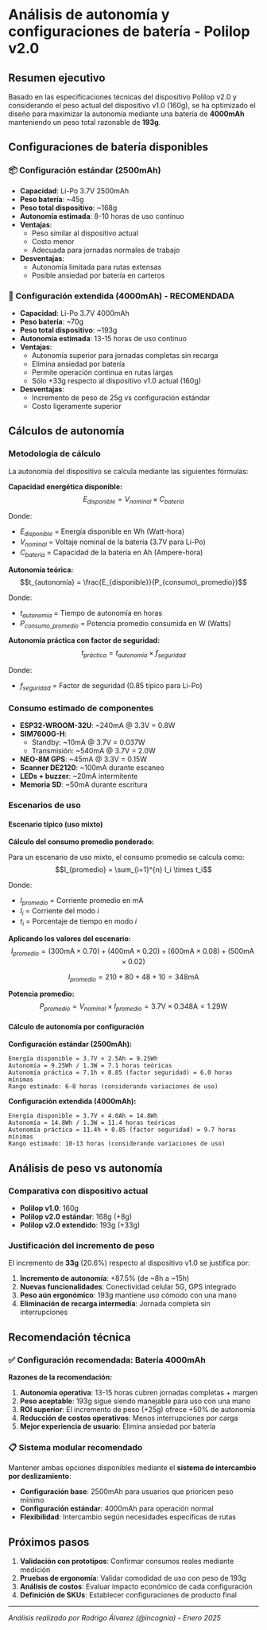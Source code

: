 # Análisis de autonomía y configuraciones de batería - Polilop v2.0

## Resumen ejecutivo

Basado en las especificaciones técnicas del dispositivo Polilop v2.0 y considerando el peso actual del dispositivo v1.0 (160g), se ha optimizado el diseño para maximizar la autonomía mediante una batería de **4000mAh** manteniendo un peso total razonable de **193g**.

## Configuraciones de batería disponibles

### 📦 Configuración estándar (2500mAh)
- **Capacidad**: Li-Po 3.7V 2500mAh
- **Peso batería**: ~45g
- **Peso total dispositivo**: ~168g
- **Autonomía estimada**: 8-10 horas de uso continuo
- **Ventajas**:
  - Peso similar al dispositivo actual
  - Costo menor
  - Adecuada para jornadas normales de trabajo
- **Desventajas**:
  - Autonomía limitada para rutas extensas
  - Posible ansiedad por batería en carteros

### 🚀 Configuración extendida (4000mAh) - RECOMENDADA
- **Capacidad**: Li-Po 3.7V 4000mAh
- **Peso batería**: ~70g
- **Peso total dispositivo**: ~193g
- **Autonomía estimada**: 13-15 horas de uso continuo
- **Ventajas**:
  - Autonomía superior para jornadas completas sin recarga
  - Elimina ansiedad por batería
  - Permite operación continua en rutas largas
  - Sólo +33g respecto al dispositivo v1.0 actual (160g)
- **Desventajas**:
  - Incremento de peso de 25g vs configuración estándar
  - Costo ligeramente superior

## Cálculos de autonomía

### Metodología de cálculo

La autonomía del dispositivo se calcula mediante las siguientes fórmulas:

**Capacidad energética disponible:**
$$E_{disponible} = V_{nominal} \times C_{batería}$$

Donde:
- $E_{disponible}$ = Energía disponible en Wh (Watt-hora)
- $V_{nominal}$ = Voltaje nominal de la batería (3.7V para Li-Po)
- $C_{batería}$ = Capacidad de la batería en Ah (Ampere-hora)

**Autonomía teórica:**
$$t_{autonomía} = \frac{E_{disponible}}{P_{consumo\_promedio}}$$

Donde:
- $t_{autonomía}$ = Tiempo de autonomía en horas
- $P_{consumo\_promedio}$ = Potencia promedio consumida en W (Watts)

**Autonomía práctica con factor de seguridad:**
$$t_{práctica} = t_{autonomía} \times f_{seguridad}$$

Donde:
- $f_{seguridad}$ = Factor de seguridad (0.85 típico para Li-Po)

### Consumo estimado de componentes
- **ESP32-WROOM-32U**: ~240mA @ 3.3V = 0.8W
- **SIM7600G-H**: 
  - Standby: ~10mA @ 3.7V = 0.037W
  - Transmisión: ~540mA @ 3.7V = 2.0W
- **NEO-8M GPS**: ~45mA @ 3.3V = 0.15W
- **Scanner DE2120**: ~100mA durante escaneo
- **LEDs + buzzer**: ~20mA intermitente
- **Memoria SD**: ~50mA durante escritura

### Escenarios de uso

#### Escenario típico (uso mixto)

**Cálculo del consumo promedio ponderado:**

Para un escenario de uso mixto, el consumo promedio se calcula como:
$$I_{promedio} = \sum_{i=1}^{n} I_i \times t_i$$

Donde:
- $I_{promedio}$ = Corriente promedio en mA
- $I_i$ = Corriente del modo $i$
- $t_i$ = Porcentaje de tiempo en modo $i$

**Aplicando los valores del escenario:**
$$I_{promedio} = (300\text{mA} \times 0.70) + (400\text{mA} \times 0.20) + (600\text{mA} \times 0.08) + (500\text{mA} \times 0.02)$$

$$I_{promedio} = 210 + 80 + 48 + 10 = 348\text{mA}$$

**Potencia promedio:**
$$P_{promedio} = V_{nominal} \times I_{promedio} = 3.7\text{V} \times 0.348\text{A} = 1.29\text{W}$$

#### Cálculo de autonomía por configuración

**Configuración estándar (2500mAh):**
```
Energía disponible = 3.7V × 2.5Ah = 9.25Wh
Autonomía = 9.25Wh / 1.3W = 7.1 horas teóricas
Autonomía práctica = 7.1h × 0.85 (factor seguridad) = 6.0 horas mínimas
Rango estimado: 6-8 horas (considerando variaciones de uso)
```

**Configuración extendida (4000mAh):**
```
Energía disponible = 3.7V × 4.0Ah = 14.8Wh  
Autonomía = 14.8Wh / 1.3W = 11.4 horas teóricas
Autonomía práctica = 11.4h × 0.85 (factor seguridad) = 9.7 horas mínimas
Rango estimado: 10-13 horas (considerando variaciones de uso)
```

## Análisis de peso vs autonomía

### Comparativa con dispositivo actual
- **Polilop v1.0**: 160g
- **Polilop v2.0 estándar**: 168g (+8g)
- **Polilop v2.0 extendido**: 193g (+33g)

### Justificación del incremento de peso
El incremento de **33g** (20.6%) respecto al dispositivo v1.0 se justifica por:

1. **Incremento de autonomía**: +87.5% (de ~8h a ~15h)
2. **Nuevas funcionalidades**: Conectividad celular 5G, GPS integrado
3. **Peso aún ergonómico**: 193g mantiene uso cómodo con una mano
4. **Eliminación de recarga intermedia**: Jornada completa sin interrupciones

## Recomendación técnica

### ✅ Configuración recomendada: Batería 4000mAh

**Razones de la recomendación:**

1. **Autonomía operativa**: 13-15 horas cubren jornadas completas + margen
2. **Peso aceptable**: 193g sigue siendo manejable para uso con una mano
3. **ROI superior**: El incremento de peso (+25g) ofrece +50% de autonomía
4. **Reducción de costos operativos**: Menos interrupciones por carga
5. **Mejor experiencia de usuario**: Elimina ansiedad por batería

### 📋 Sistema modular recomendado

Mantener ambas opciones disponibles mediante el **sistema de intercambio por deslizamiento**:

- **Configuración base**: 2500mAh para usuarios que prioricen peso mínimo
- **Configuración estándar**: 4000mAh para operación normal
- **Flexibilidad**: Intercambio según necesidades específicas de rutas

## Próximos pasos

1. **Validación con prototipos**: Confirmar consumos reales mediante medición
2. **Pruebas de ergonomía**: Validar comodidad de uso con peso de 193g
3. **Análisis de costos**: Evaluar impacto económico de cada configuración
4. **Definición de SKUs**: Establecer configuraciones de producto final

---

*Análisis realizado por Rodrigo Álvarez (@incognia) - Enero 2025*
